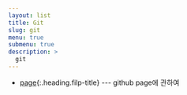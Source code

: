 ```yaml
---
layout: list
title: Git
slug: git
menu: true
submenu: true
description: >
  git
---
```


* [page]{:.heading.filp-title} --- github page에 관하여

[page]: /page/